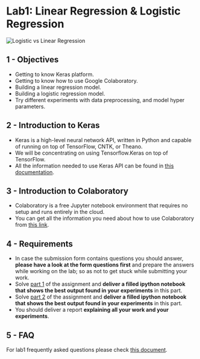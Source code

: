 # Lab1: Linear Regression & Logistic Regression

![Logistic vs Linear Regression](Logistic-regression-and-linear-regression.jpg)

## 1 - Objectives

* Getting to know Keras platform.
* Getting to know how to use Google Colaboratory.
* Building a linear regression model.
* Building a logistic regression model.
* Try different experiments with data preprocessing, and model hyper parameters.

## 2 - Introduction to Keras

* Keras is a high-level neural network API, written in Python and capable of  running on top of TensorFlow, CNTK, or Theano.
* We will be concentrating on using Tensorflow.Keras on top of TensorFlow.
* All the information needed to use Keras API can be found in [this documentation](https://www.tensorflow.org/tutorials/).

## 3 - Introduction to Colaboratory

* Colaboratory is a free Jupyter notebook environment that requires no setup and runs entirely in the cloud.
* You can get all the information you need about how to use Colaboratory from [this link](https://colab.research.google.com/notebooks/welcome.ipynb).

## 4 - Requirements

* In case the submission form contains questions you should answer, **please have a look at the form questions first** and prepare the answers while working on the lab; so as not to get stuck while submitting your work.
* Solve [part 1](lab1_part1.ipynb) of the assignment and **deliver a filled ipython notebook that shows the best output found in your experiments** in this part.
* Solve [part 2](lab1_part2.ipynb) of the assignment and **deliver a filled ipython notebook that shows the best output found in your experiments** in this part.
* You should deliver a report **explaining all your work and your experiments**.

## 5 - FAQ

For lab1 frequently asked questions please check [this document](FAQ.md).
